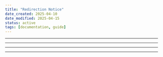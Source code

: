 ```yaml
---
title: "Redirection Notice"
date_created: 2025-04-10
date_modified: 2025-04-15
status: active
tags: [documentation, guide]
---
```


---

---

---

---


